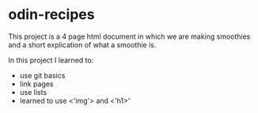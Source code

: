 # odin-recipes
<p>This project is a 4 page html document in which we are making smoothies and a short explication of what a smoothie is.</p>
<p>In this project I learned to:</p>
<ul>
    <li>use git basics</li>
    <li>link pages</li>
    <li>use lists</li>
    <li>learned to use <'img'> and <'h1>'</li>
</ul>
